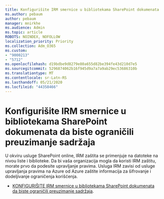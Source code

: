 ```yaml
---
title: Konfigurišite IRM smernice u bibliotekama SharePoint dokumenata da biste ograničili preuzimanje sadržaja
ms.author: pebaum
author: pebaum
manager: mnirkhe
ms.audience: Admin
ms.topic: article
ROBOTS: NOINDEX, NOFOLLOW
localization_priority: Priority
ms.collection: Adm_O365
ms.custom:
- "9000213"
- "5712"
ms.openlocfilehash: d19bdbe9d8279e80a655d82be394fe43d210d7e5
ms.sourcegitcommit: 5296874062b16f945d9a7a7a9ab29ec53686310b
ms.translationtype: MT
ms.contentlocale: sr-Latn-RS
ms.lasthandoff: 05/21/2020
ms.locfileid: "44358466"
---
```

# <a name="configure-irm-policies-on-sharepoint-document-libraries-to-limit-download-of-content"></a>Konfigurišite IRM smernice u bibliotekama SharePoint dokumenata da biste ograničili preuzimanje sadržaja

U okviru usluge SharePoint online, IRM zaštita se primenjuje na datoteke na nivou liste i biblioteke. Da bi vaša organizacija mogla da koristi IRM zaštitu, morate prvo da podesite upravljanje pravima. Usluga IRM zavisi od usluge upravljanja pravima na Azure od Azure zaštite informacija za šifrovanje i dodeljivanje ograničenja korišćenja.

- [KONFIGURIŠITE IRM smernice u bibliotekama SharePoint dokumenata da biste ograničili preuzimanje sadržaja](https://docs.microsoft.com/office365/securitycompliance/set-up-irm-in-sp-admin-center).
